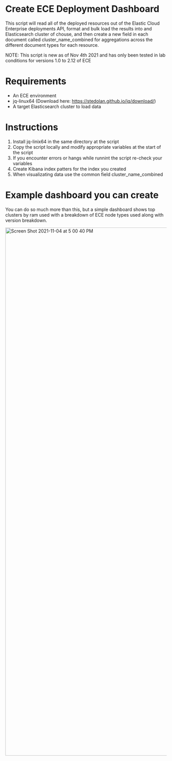 # Create ECE Deployment Dashboard
This script will read all of the deployed resources out of the Elastic Cloud Enterprise deployments API, format and bulk load the results into and Elasticsearch cluster of chouse, and then create a new field in each document called cluster_name_combined for aggregations across the different document types for each resource.

NOTE: This script is new as of Nov 4th 2021 and has only been tested in lab conditions for versions 1.0 to 2.12 of ECE

# Requirements
- An ECE environment
- jq-linux64 (Download here: https://stedolan.github.io/jq/download/)
- A target Elasticsearch cluster to load data

# Instructions
1. Install jq-linix64 in the same directory at the script
2. Copy the script locally and modify appropriate variables at the start of the script
3. If you encounter errors or hangs while runnint the script re-check your variables
4. Create Kibana index patters for the index you created
5. When visualizating data use the common field cluster_name_combined

# Example dashboard you can create
You can do so much more than this, but a simple dashboard shows top clusters by ram used with a breakdown of ECE node types used along with version breakdown.

<img width="1642" alt="Screen Shot 2021-11-04 at 5 00 40 PM" src="https://user-images.githubusercontent.com/38725582/140419985-d9c6f9eb-6639-4c54-8db9-bd43792ce8ae.png">
